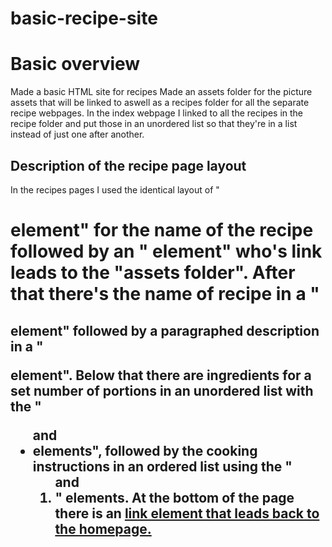 # basic-recipe-site

<h1>Basic overview</h1>
Made a basic HTML site for recipes
Made an assets folder for the picture assets that will be linked to aswell as a recipes folder for all the separate recipe webpages.
In the index webpage I linked to all the recipes in the recipe folder and put those in an unordered list so that they're in a list instead of just one after another.

<h2>Description of the recipe page layout</h2>
In the recipes pages I used the identical layout of "<h1> element" for the name of the recipe followed by an "<img> element" who's link leads to the "assets folder". After that there's the name of recipe in a "<h2> element" followed by a paragraphed description in a "<p> element".
Below that there are ingredients for a set number of portions in an unordered list with the "<ul> and <li> elements", followed by the cooking instructions in an ordered list using the "<ol> and <li>" elements.
At the bottom of the page there is an <a href> link element that leads back to the homepage.

